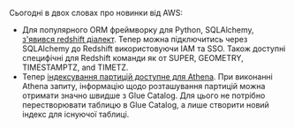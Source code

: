 Сьогодні в двох словах про новинки від AWS:
- Для популярного ORM фреймворку для Python, SQLAlchemy, [з'явився redshift діалект](https://aws.amazon.com/blogs/big-data/use-the-amazon-redshift-sqlalchemy-dialect-to-interact-with-amazon-redshift/). Тепер можна підключитись через SQLAlchemy до Redshift використовуючи IAM та SSO. Також доступні специфічні для Redshift команди як от SUPER, GEOMETRY, TIMESTAMPTZ, and TIMETZ.
- Тепер [індексування партицій доступне для Athena](https://aws.amazon.com/blogs/big-data/use-the-amazon-redshift-sqlalchemy-dialect-to-interact-with-amazon-redshift/). При виконанні Athena запиту, інформацію щодо розташування партицій можна отримати значно швидше з Glue Catalog. Для цього не потрібно перестворювати таблицю в Glue Catalog, а лише створити новий індекс для існуючої таблиці. 